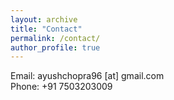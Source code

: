 ```yaml
---
layout: archive
title: "Contact"
permalink: /contact/
author_profile: true
---
```


Email: ayushchopra96 [at] gmail.com
<br>
Phone: +91 7503203009

